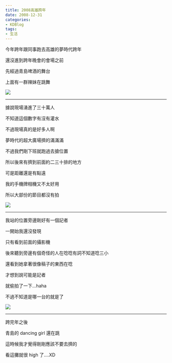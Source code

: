 ```yaml
---
title: 2008高雄跨年
date: 2008-12-31
categories:
- KDBlog
tags:
- 生活
---
```

今年跨年跟同事跑去高雄的夢時代跨年

還沒進到跨年晚會的會場之前

先經過青島啤酒的舞台

上面有一群辣妹在跳舞

![]({{urls.media}}/KDBlog/2008/12/31/IMAG0247.jpg)

---

據說現場湧進了三十萬人

不知道這個數字有沒有灌水

不過現場真的是好多人啊

夢時代的超大廣場擠的滿滿滿

不過我們剛下班就跑過去搶位置

所以後來有擠到前面約二三十排的地方

可是距離還是有點遠

我的手機牌相機又不太好用

所以大部份的節目都沒有拍

![]({{urls.media}}/KDBlog/2008/12/31/IMAG0248.jpg)

---

我站的位置旁邊剛好有一個記者

一開始我還沒發現

只有看到前面的攝影機

後來聽到旁邊有個奇怪的人在唸唸有詞不知道唸三小

還看到她拿著很像稿子的東西在唸

才想到說可能是記者

就偷拍了一下...haha

不過不知道是哪一台的就是了

![]({{urls.media}}/KDBlog/2008/12/31/IMAG0250.jpg)

---

跨完年之後

青島的 dancing girl 還在跳

這時候我才覺得剛剛應該不要去擠的

看這攤就很 high 了....XD

